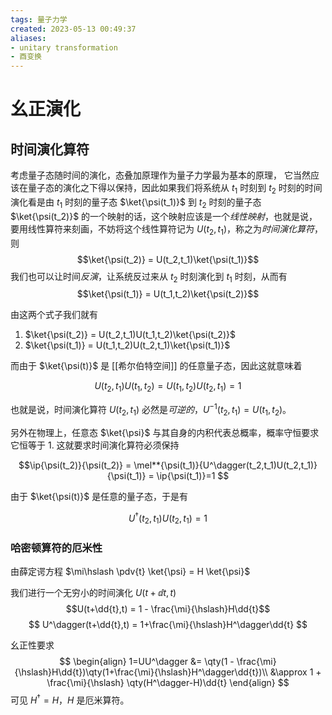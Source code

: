 ```yaml
---
tags: 量子力学
created: 2023-05-13 00:49:37
aliases:
- unitary transformation
- 酉变换
---
```


# 幺正演化

## 时间演化算符

考虑量子态随时间的演化，态叠加原理作为量子力学最为基本的原理， 它当然应该在量子态的演化之下得以保持，因此如果我们将系统从 $t_1$ 时刻到 $t_2$ 时刻的时间演化看是由 $t_1$ 时刻的量子态 $\ket{\psi(t_1)}$ 到 $t_2$ 时刻的量子态 $\ket{\psi(t_2)}$ 的一个映射的话，这个映射应该是一个*线性映射*，也就是说，要用线性算符来刻画，不妨将这个线性算符记为 $U(t_2, t_1)$，称之为*时间演化算符*，则
$$\ket{\psi(t_2)} = U(t_2,t_1)\ket{\psi(t_1)}$$
我们也可以让时间*反演*，让系统反过来从 $t_2$ 时刻演化到 $t_1$ 时刻，从而有
$$\ket{\psi(t_1)} = U(t_1,t_2)\ket{\psi(t_2)}$$

由这两个式子我们就有
1. $\ket{\psi(t_2)} = U(t_2,t_1)U(t_1,t_2)\ket{\psi(t_2)}$
2. $\ket{\psi(t_1)} = U(t_1,t_2)U(t_2,t_1)\ket{\psi(t_1)}$

而由于 $\ket{\psi(t)}$ 是 [[希尔伯特空间]] 的任意量子态，因此这就意味着

$$
U(t_2,t_1)U(t_1,t_2)
= U(t_1,t_2)U(t_2,t_1) = 1
$$

也就是说，时间演化算符 $U(t_2,t_1)$ 必然是*可逆的*，$U^{−1}(t_2,t_1) = U(t_1,t_2)$。

另外在物理上，任意态 $\ket{\psi}$ 与其自身的内积代表总概率，概率守恒要求它恒等于 $1$. 这就要求时间演化算符必须保持

$$\ip{\psi(t_2)}{\psi(t_2)}
= \mel**{\psi(t_1)}{U^\dagger(t_2,t_1)U(t_2,t_1)}{\psi(t_1)} = \ip{\psi(t_1)}=1
$$

由于 $\ket{\psi(t)}$ 是任意的量子态，于是有

$$
U^\dagger(t_2,t_1)U(t_2,t_1)=1
$$

### 哈密顿算符的厄米性

由薛定谔方程 $\mi\hslash \pdv{t} \ket{\psi} = H \ket{\psi}$

我们进行一个无穷小的时间演化 $U(t+\dd{t},t)$
$$U(t+\dd{t},t) = 1 - \frac{\mi}{\hslash}H\dd{t}$$
$$
U^\dagger(t+\dd{t},t) = 1+\frac{\mi}{\hslash}H^\dagger\dd{t}
$$

幺正性要求
$$
\begin{align}
	1=UU^\dagger &= \qty(1 - \frac{\mi}{\hslash}H\dd{t})\qty(1+\frac{\mi}{\hslash}H^\dagger\dd{t})\\
	&\approx 1 + \frac{\mi}{\hslash} \qty(H^\dagger-H)\dd{t}
\end{align}
$$
可见 $H^\dagger=H$，$H$ 是厄米算符。


